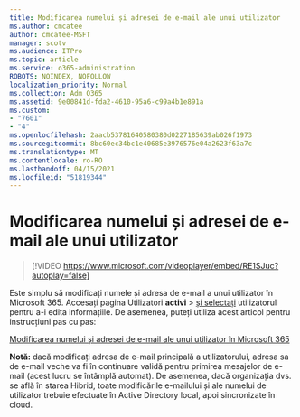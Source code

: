 ```yaml
---
title: Modificarea numelui și adresei de e-mail ale unui utilizator
ms.author: cmcatee
author: cmcatee-MSFT
manager: scotv
ms.audience: ITPro
ms.topic: article
ms.service: o365-administration
ROBOTS: NOINDEX, NOFOLLOW
localization_priority: Normal
ms.collection: Adm_O365
ms.assetid: 9e00841d-fda2-4610-95a6-c99a4b1e891a
ms.custom:
- "7601"
- "4"
ms.openlocfilehash: 2aacb53781640580380d0227185639ab026f1973
ms.sourcegitcommit: 8bc60ec34bc1e40685e3976576e04a2623f63a7c
ms.translationtype: MT
ms.contentlocale: ro-RO
ms.lasthandoff: 04/15/2021
ms.locfileid: "51819344"
---
```

# <a name="change-a-users-name-and-email-address"></a>Modificarea numelui și adresei de e-mail ale unui utilizator

> [!VIDEO https://www.microsoft.com/videoplayer/embed/RE1SJuc?autoplay=false]

Este simplu să modificați numele și adresa de e-mail a unui utilizator în Microsoft 365. Accesați pagina Utilizatori **activi** \> [și selectați](https://go.microsoft.com/fwlink/p/?linkid=834822) utilizatorul pentru a-i edita informațiile. De asemenea, puteți utiliza acest articol pentru instrucțiuni pas cu pas:
  
[Modificarea numelui și adresei de e-mail ale unui utilizator în Microsoft 365](https://docs.microsoft.com/microsoft-365/admin/add-users/change-a-user-name-and-email-address)
  
 **Notă:** dacă modificați adresa de e-mail principală a utilizatorului, adresa sa de e-mail veche va fi în continuare validă pentru primirea mesajelor de e-mail (acest lucru se întâmplă automat). De asemenea, dacă organizația dvs. se află în starea Hibrid, toate modificările e-mailului și ale numelui de utilizator trebuie efectuate în Active Directory local, apoi sincronizate în cloud.